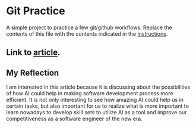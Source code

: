 # Git Practice
A simple project to practice a few git/github workflows.  Replace the contents of this file with the contents indicated in the [instructions](./instructions.md).

## Link to [article](https://www.zdnet.com/article/implementing-ai-into-software-engineering-heres-everything-you-need-to-know/).

## My Reflection
I am interested in this article because it is discussing about the possibilities of how AI could help in making software development process more efficient.  It is not only interesting to see how amazing AI could help us in certain tasks, but also important for us to realize what is more important to learn nowadays to develop skill sets to utilize AI as a tool and improve our competitiveness as a software engineer of the new era.